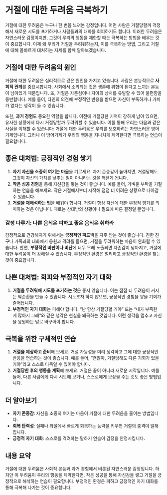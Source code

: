 # 거절에 대한 두려움 극복하기

거절에 대한 두려움은 누구나 한 번쯤 느껴본 감정입니다. 어떤 사람은 거절당할까 걱정해서 새로운 시도를 포기하거나 사람들과의 대화를 회피하기도 합니다. 이러한 두려움은 자연스러운 감정이지만, 그것이 우리의 행동을 제한할 때는 극복하는 방법을 배우는 것이 중요합니다. 이제 왜 우리가 거절을 두려워하는지, 이를 극복하는 방법, 그리고 거절에 대해 올바르게 대처하는 자세를 함께 알아보겠습니다.

## 거절에 대한 두려움의 원인

거절에 대한 두려움은 심리적으로 깊은 원인을 가지고 있습니다. 사람은 본능적으로 **사회적 관계**를 중요시합니다. 사회에서 소외되는 것은 생존에 위협이 된다고 느끼는 본능이 남아있기 때문입니다. 또, 거절은 자존심이나 자아의 상처를 유발할 수 있어 불편함을 동반합니다. 예를 들어, 타인의 의견에 부정적인 반응을 받으면 자신이 부족하거나 가치가 없다는 생각이 들 수 있습니다.

또한, **과거 경험**도 중요한 역할을 합니다. 이전에 거절당한 기억이 강하게 남아 있으면, 유사한 상황에서 다시 거절당할까 두려워할 수 있습니다. 이를 통해 우리는 다음과 같은 사실을 이해할 수 있습니다: 거절에 대한 두려움은 우리를 보호하려는 자연스러운 방어기제입니다. 그러나 이 방어기제가 우리의 행동을 지나치게 제약한다면 극복하는 연습이 필요합니다.

## 좋은 대처법: 긍정적인 경험 쌓기

1. **자기 자신을 소중히 여기는 마음**을 기르세요. 자기 존중감이 높아지면, 거절당해도 그것이 자신의 가치를 낮추는 일이 아니라는 것을 깨닫게 됩니다.
2. **작은 성공 경험**을 통해 자신감을 쌓는 것이 좋습니다. 예를 들어, 가벼운 부탁을 거절하는 연습을 해보세요. 작은 거절에서부터 시작해 점점 더 어려운 상황으로 나아갈 수 있습니다.
3. **거절을 재해석하는 법**을 배워야 합니다. 거절이 항상 자신에 대한 부정적 평가를 의미하는 것은 아닙니다. 때로는 상대방의 상황이나 필요에 따른 결정일 뿐입니다.

### 감정 다루기: 나쁜 음식은 피하고 좋은 음식은 취하라

감정적으로 건강해지기 위해서는 **긍정적인 피드백**을 자주 받는 것이 좋습니다. 친한 친구나 가족과의 대화에서 응원과 격려를 들으면, 거절을 두려워하는 마음이 완화될 수 있습니다. 반면, **부정적인 비판이나 비난**에 너무 오래 노출되면 자존감이 낮아지고, 거절에 대한 두려움이 더 강해질 수 있습니다. 부정적인 환경은 멀리하고 긍정적인 환경을 찾는 것이 중요합니다.

## 나쁜 대처법: 회피와 부정적인 자기 대화

1. **거절을 두려워해 시도를 포기하는 것**은 좋지 않습니다. 이는 점점 더 두려움이 커지는 악순환을 만들 수 있습니다. 시도조차 하지 않으면, 긍정적인 경험을 쌓을 기회가 줄어듭니다.
2. **부정적인 자기 대화**는 피해야 합니다. “난 항상 거절당할 거야” 또는 “내가 부족한 게 많아서 그래”와 같은 생각은 현실을 왜곡하는 것입니다. 이런 생각을 멈추고 자신을 응원하는 말로 바꾸어야 합니다.

## 극복을 위한 구체적인 연습

1. **거절을 예상하고 준비**해 보세요. 거절 가능성을 미리 생각하고 그에 대한 긍정적인 반응을 연습하는 것이 좋습니다. 예를 들어, “괜찮아, 거절당해도 다른 기회가 있을 거야”라고 스스로 다독일 수 있어야 합니다.
2. **거절당한 후의 행동을 계획**해 보세요. 거절은 끝이 아니라 새로운 시작입니다. 예를 들어, 다른 사람에게 다시 시도해 보거나, 스스로에게 보상을 주는 것도 좋은 방법입니다.

## 더 알아보기

- **자기 존중감**: 자신을 소중히 여기는 마음이 거절에 대한 두려움을 줄이는 방법입니다.
- **회복 탄력성**: 실패나 좌절에서 빠르게 회복하는 능력을 키우면 거절의 충격이 덜해집니다.
- **긍정적 자기 대화**: 스스로를 격려하는 말하기 연습이 감정을 안정시킵니다.

## 내용 요약

거절에 대한 두려움은 사회적 본능과 과거 경험에서 비롯된 자연스러운 감정입니다. 하지만 이 두려움이 우리의 행동을 제약한다면, 작은 성공을 통해 자신감을 쌓고 거절을 긍정적으로 해석하는 연습이 필요합니다. 부정적인 환경은 피하고 긍정적인 자기 대화를 통해 극복해 나가는 것이 중요합니다.